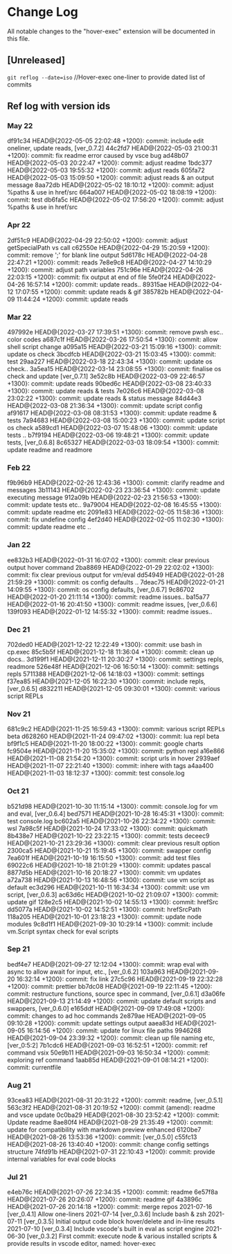 # Change Log

All notable changes to the "hover-exec" extension will be documented in this file.

## [Unreleased]

`git reflog --date=iso` //Hover-exec one-liner to provide dated list of commits

## Ref log with version ids

### May 22
df91c34 HEAD@{2022-05-05 22:02:48 +1200}: commit: include edit oneliner, update reads, [ver_0.7.2]
44c2fd7 HEAD@{2022-05-03 21:00:31 +1200}: commit: fix readme error caused by vsce bug
ad48b07 HEAD@{2022-05-03 20:22:47 +1200}: commit: adjust readme
1bdc377 HEAD@{2022-05-03 19:55:32 +1200}: commit: adjust reads
605fa72 HEAD@{2022-05-03 15:09:50 +1200}: commit: adjust reads & an output message
8aa72db HEAD@{2022-05-02 18:10:12 +1200}: commit: adjust %paths & use in href/src
664a007 HEAD@{2022-05-02 18:08:19 +1200}: commit: test
db6fa5c HEAD@{2022-05-02 17:56:20 +1200}: commit: adjust %paths & use in href/src
### Apr 22
2df51c9 HEAD@{2022-04-29 22:50:02 +1200}: commit: adjust getSpecialPath vs call
c62550e HEAD@{2022-04-29 15:20:59 +1200}: commit: remove ';' for blank line output
5d6178c HEAD@{2022-04-28 22:47:21 +1200}: commit: reads
7e8e9c8 HEAD@{2022-04-27 14:10:29 +1200}: commit: adjust path variables
751c96e HEAD@{2022-04-26 22:03:15 +1200}: commit: fix output at end of file
5fe0f24 HEAD@{2022-04-26 16:57:14 +1200}: commit: update reads..
89315ae HEAD@{2022-04-12 17:07:55 +1200}: commit: update reads & gif
385782b HEAD@{2022-04-09 11:44:24 +1200}: commit: update reads
### Mar 22
497992e HEAD@{2022-03-27 17:39:51 +1300}: commit: remove pwsh esc.. color codes
a687c1f HEAD@{2022-03-26 17:50:54 +1300}: commit: allow shell script change
a095a15 HEAD@{2022-03-21 15:09:16 +1300}: commit: update os check
3bcdfcb HEAD@{2022-03-21 15:03:45 +1300}: commit: test
29aa227 HEAD@{2022-03-18 22:43:34 +1300}: commit: update os check..
3a5ea15 HEAD@{2022-03-14 23:08:55 +1300}: commit: finalise os check and update [ver_0.7.1]
3e52c8b HEAD@{2022-03-09 22:46:57 +1300}: commit: update reads
90bed6c HEAD@{2022-03-08 23:40:33 +1300}: commit: update reads & tests
7e026c6 HEAD@{2022-03-08 23:02:22 +1300}: commit: update reads & status message
84d44e3 HEAD@{2022-03-08 21:36:34 +1300}: commit: update script config
af91617 HEAD@{2022-03-08 08:31:53 +1300}: commit: update readme & tests
7a94683 HEAD@{2022-03-08 15:00:23 +1300}: commit: update script os check
a589cd1 HEAD@{2022-03-07 15:48:06 +1300}: commit: update tests ..
b7f9194 HEAD@{2022-03-06 19:48:21 +1300}: commit: update tests, [ver_0.6.8]
8c65327 HEAD@{2022-03-03 18:09:54 +1300}: commit: update readme and readmore
### Feb 22
f9b96b9 HEAD@{2022-02-26 12:43:36 +1300}: commit: clarify readme and messages
3b11143 HEAD@{2022-02-23 23:36:54 +1300}: commit: update executing message
912a09b HEAD@{2022-02-23 21:56:53 +1300}: commit: update tests etc..
9a79004 HEAD@{2022-02-08 16:45:55 +1300}: commit: update readme etc
2091e83 HEAD@{2022-02-05 11:58:36 +1300}: commit: fix undefine config
4ef2d40 HEAD@{2022-02-05 11:02:30 +1300}: commit: update readme etc ..
### Jan 22
ee832b3 HEAD@{2022-01-31 16:07:02 +1300}: commit: clear previous output hover command
2ba8869 HEAD@{2022-01-29 22:02:02 +1300}: commit: fix clear previous output for vm/eval
dd54949 HEAD@{2022-01-28 21:59:29 +1300}: commit: os config defaults ..
7deac75 HEAD@{2022-01-21 14:09:55 +1300}: commit: os config defaults, [ver_0.6.7]
9c86702 HEAD@{2022-01-20 21:11:14 +1300}: commit: readme issues..
ba15a77 HEAD@{2022-01-16 20:41:50 +1300}: commit: readme issues, [ver_0.6.6]
139f093 HEAD@{2022-01-12 14:55:32 +1300}: commit: readme issues..
### Dec 21
702ded0 HEAD@{2021-12-22 12:22:49 +1300}: commit: use bash in cp.exec
85c5b5f HEAD@{2021-12-18 11:36:04 +1300}: commit: clean up docs..
3d199f1 HEAD@{2021-12-11 20:30:27 +1300}: commit: settings repls, readmore
526e48f HEAD@{2021-12-06 16:50:14 +1300}: commit: settings repls
5711388 HEAD@{2021-12-06 14:18:03 +1300}: commit: settings
f37ea85 HEAD@{2021-12-05 16:22:30 +1300}: commit: include repls, [ver_0.6.5]
d832211 HEAD@{2021-12-05 09:30:01 +1300}: commit: various script REPLs
### Nov 21
681c9c2 HEAD@{2021-11-25 16:59:43 +1300}: commit: various script REPLs beta
d628260 HEAD@{2021-11-24 09:47:02 +1300}: commit: lua repl beta
bf9f1c5 HEAD@{2021-11-20 18:00:22 +1300}: commit: google charts
fc9504e HEAD@{2021-11-20 15:35:02 +1300}: commit: python repl
a16e866 HEAD@{2021-11-08 21:54:20 +1300}: commit: script urls in hover
2939aef HEAD@{2021-11-07 22:21:40 +1300}: commit: inhere with tags
a4aa400 HEAD@{2021-11-03 18:12:37 +1300}: commit: test console.log
### Oct 21
b521d98 HEAD@{2021-10-30 11:15:14 +1300}: commit: console.log for vm and eval, [ver_0.6.4]
bed7571 HEAD@{2021-10-28 16:45:31 +1300}: commit: test console.log
bc602a5 HEAD@{2021-10-26 22:34:22 +1300}: commit: wsl
7a98c5f HEAD@{2021-10-24 17:33:02 +1300}: commit: quickmath
8b438e7 HEAD@{2021-10-22 23:22:15 +1300}: commit: tests
deceec9 HEAD@{2021-10-21 23:29:36 +1300}: commit: clear previous result option
2300ca5 HEAD@{2021-10-21 15:19:45 +1300}: commit: swapper config
7ea601f HEAD@{2021-10-19 16:15:50 +1300}: commit: add test files
69022c6 HEAD@{2021-10-18 21:01:29 +1300}: commit: updates pascal
8877d5b HEAD@{2021-10-16 20:18:27 +1300}: commit: vm updates
a72a738 HEAD@{2021-10-13 16:48:56 +1300}: commit: use vm script as default
ec3d296 HEAD@{2021-10-11 16:34:34 +1300}: commit: use vm script, [ver_0.6.3]
ac63d6c HEAD@{2021-10-02 21:09:07 +1300}: commit: update gif
128e2c5 HEAD@{2021-10-02 14:55:13 +1300}: commit: hrefSrc
dd5077a HEAD@{2021-10-02 14:52:51 +1300}: commit: hrefSrcPath
118a205 HEAD@{2021-10-01 23:18:23 +1300}: commit: update node modules
9c8d1f1 HEAD@{2021-09-30 10:29:14 +1300}: commit: include vm.Script syntax check for eval scripts
### Sep 21
bedf4e7 HEAD@{2021-09-27 12:12:04 +1300}: commit: wrap eval with async to allow await for input, etc., [ver_0.6.2]
103a963 HEAD@{2021-09-20 16:32:14 +1200}: commit: fix link
27c5c96 HEAD@{2021-09-19 22:32:28 +1200}: commit: prettier
bb7dc08 HEAD@{2021-09-19 22:11:45 +1200}: commit: restructure functions, source spec in command, [ver_0.6.1]
d3a06fe HEAD@{2021-09-13 21:14:49 +1200}: commit: update default scripts and swappers, [ver_0.6.0]
e165ddf HEAD@{2021-09-09 17:49:08 +1200}: commit: changes to ad hoc commands
2e879ae HEAD@{2021-09-05 09:10:28 +1200}: commit: update settings output
aaea83d HEAD@{2021-09-05 16:14:56 +1200}: commit: update for linux file paths
9946268 HEAD@{2021-09-04 23:39:32 +1200}: commit: clean up file naming etc, [ver_0:5:2]
7b1cdc6 HEAD@{2021-09-03 16:52:51 +1200}: commit: ref command vsix
50e9b11 HEAD@{2021-09-03 16:50:34 +1200}: commit: exploring ref command
1aab85d HEAD@{2021-09-01 08:14:21 +1200}: commit: currentfile
### Aug 21
93cea83 HEAD@{2021-08-31 20:31:22 +1200}: commit: readme, [ver_0.5.1]
563c3f2 HEAD@{2021-08-31 20:19:52 +1200}: commit (amend): readme and vsce update
0c0ba29 HEAD@{2021-08-30 23:52:42 +1200}: commit: Update readme
8ae80f4 HEAD@{2021-08-29 21:35:49 +1200}: commit: update for compatibility with markdown preview enhanced
6120be7 HEAD@{2021-08-26 13:53:36 +1200}: commit: [ver_0.5.0]
c55fc13 HEAD@{2021-08-26 13:40:40 +1200}: commit: change config settings structure
74fd91b HEAD@{2021-07-31 22:10:43 +1200}: commit: provide internal variables for eval code blocks
### Jul 21
e4eb76c HEAD@{2021-07-26 22:34:35 +1200}: commit: readme
6e57f8a HEAD@{2021-07-26 20:26:07 +1200}: commit: readme gif
4a3896c HEAD@{2021-07-26 20:14:18 +1200}: commit: merge repos
2021-07-16 [ver_0.4.1] Allow one-liners
2021-07-14 [ver_0.3.6] Include bash & zsh
2021-07-11 [ver_0.3.5] Initial output code block hover/delete and in-line results
2021-07-10 [ver_0.3.4] Include vscode's built in eval as script engine
2021-06-30 [ver_0.3.2] First commit: execute node & various installed scripts & provide results in vscode editor, named: hover-exec 
###
